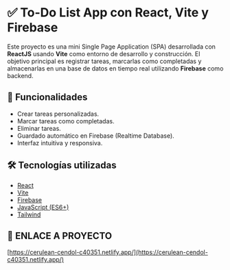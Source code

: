 # ✅ To-Do List App con React, Vite y Firebase

Este proyecto es una mini Single Page Application (SPA) desarrollada con **ReactJS** usando **Vite** como entorno de desarrollo y construcción. El objetivo principal es registrar tareas, marcarlas como completadas y almacenarlas en una base de datos en tiempo real utilizando **Firebase** como backend.

## 🚀 Funcionalidades

- Crear tareas personalizadas.
- Marcar tareas como completadas.
- Eliminar tareas.
- Guardado automático en Firebase (Realtime Database).
- Interfaz intuitiva y responsiva.

## 🛠️ Tecnologías utilizadas

- [React](https://reactjs.org/)
- [Vite](https://vitejs.dev/)
- [Firebase](https://firebase.google.com/)
- [JavaScript (ES6+)](https://developer.mozilla.org/es/docs/Web/JavaScript)
- [Tailwind](https://tailwindcss.com/)

## 🚀 ENLACE A PROYECTO 
[https://cerulean-cendol-c40351.netlify.app/](https://cerulean-cendol-c40351.netlify.app/)


